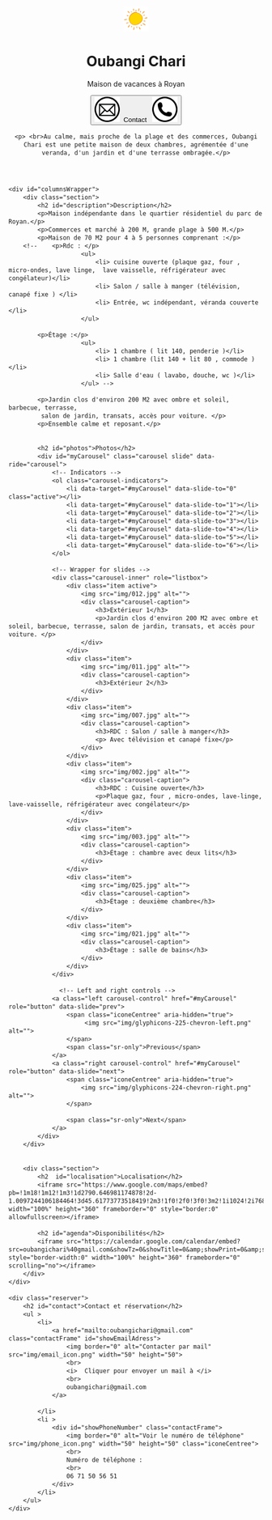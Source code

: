 <html>

<head>
	<meta http-equiv="content-type" content="text/html; charset=UTF-8">
	<title>Oubangi Chari - Royan</title>
	<meta charset="utf-8">
	<meta name="viewport" content="width=device-width, initial-scale=1">
	<meta name="author" content="Oubangichari">
	<meta name="description" content="Page de présentation d'Oubangichari, maison de vacances à Royan">
	<link rel="icon" href="img/sun.png">
	<meta name="keywords" content="Oubangichari, location, Royan">
	<link rel="stylesheet" href="css/bootstrap-3.3.7.min.css">
	<link rel="stylesheet" href="css/oubangichari.css">
	<script src="js/jquery-3.1.1.min.js"></script>
	<script src="js/bootstrap-3.3.7.min.js"></script>
</head>


<body>

<script type="text/javascript">
	$(document).ready(function(){
		$('#myCarousel').carousel({
		    interval: false
		}); 
	});
</script>


<header >
	<img class="center" src="img/accueil.jpg" alt="" style="width: 10%; height: 10%">
	<h1>Oubangi Chari</h1>
	<p>Maison de vacances à Royan</p>
	<a href="#contact"  >
		<button id="contactHome"> 
			<img border="0" alt="" src="img/email_icon.png" width="50" height="50">&nbsp; Contact &nbsp;
			<img border="0" alt="" src="img/phone_icon.png" width="50" height="50">
		</button>
	</a>

	<p> <br>Au calme, mais proche de la plage et des commerces, Oubangi Chari est une petite maison de deux chambres, agrémentée d'une veranda, d'un jardin et d'une terrasse ombragée.</p>
</header>


<div class="contenu">

	<div id="columnsWrapper">
		<div class="section">
			<h2 id="description">Description</h2>
			<p>Maison indépendante dans le quartier résidentiel du parc de Royan.</p>
			<p>Commerces et marché à 200 M, grande plage à 500 M.</p>
			<p>Maison de 70 M2 pour 4 à 5 personnes comprenant :</p>
		<!-- 	<p>Rdc : </p> 
						<ul> 
							<li> cuisine ouverte (plaque gaz, four , micro-ondes, lave linge,  lave vaisselle, réfrigérateur avec congélateur)</li> 
							<li> Salon / salle à manger (télévision, canapé fixe ) </li> 
							<li> Entrée, wc indépendant, véranda couverte </li> 
						</ul>   
			
			<p>Étage :</p>
						<ul> 
							<li> 1 chambre ( lit 140, penderie )</li> 
							<li> 1 chambre (lit 140 + lit 80 , commode )</li> 
							<li> Salle d'eau ( lavabo, douche, wc )</li> 
						</ul> -->
			
			<p>Jardin clos d'environ 200 M2 avec ombre et soleil, barbecue, terrasse,
			 salon de jardin, transats, accès pour voiture. </p>
			<p>Ensemble calme et reposant.</p>           

			      
			<h2 id="photos">Photos</h2>
			<div id="myCarousel" class="carousel slide" data-ride="carousel">
				<!-- Indicators -->
				<ol class="carousel-indicators">
					<li data-target="#myCarousel" data-slide-to="0" class="active"></li>
					<li data-target="#myCarousel" data-slide-to="1"></li>
					<li data-target="#myCarousel" data-slide-to="2"></li>
					<li data-target="#myCarousel" data-slide-to="3"></li>
					<li data-target="#myCarousel" data-slide-to="4"></li>
					<li data-target="#myCarousel" data-slide-to="5"></li>
					<li data-target="#myCarousel" data-slide-to="6"></li>					
				</ol>

			 	<!-- Wrapper for slides -->
			 	<div class="carousel-inner" role="listbox">
					<div class="item active">
						<img src="img/012.jpg" alt="">
						<div class="carousel-caption">
							<h3>Extérieur 1</h3>
							<p>Jardin clos d'environ 200 M2 avec ombre et soleil, barbecue, terrasse, salon de jardin, transats, et accès pour voiture. </p>
						</div>
					</div>
					<div class="item">
						<img src="img/011.jpg" alt="">
						<div class="carousel-caption">
							<h3>Extérieur 2</h3>
						</div>
					</div>
					<div class="item">
						<img src="img/007.jpg" alt="">
						<div class="carousel-caption">
							<h3>RDC : Salon / salle à manger</h3>
							<p> Avec télévision et canapé fixe</p>
						</div>
					</div>
					<div class="item">
						<img src="img/002.jpg" alt="">
						<div class="carousel-caption">
							<h3>RDC : Cuisine ouverte</h3>
							<p>Plaque gaz, four , micro-ondes, lave-linge, lave-vaisselle, réfrigérateur avec congélateur</p>
						</div>
					</div>
					<div class="item">
						<img src="img/003.jpg" alt="">
						<div class="carousel-caption">
							<h3>Étage : chambre avec deux lits</h3>
						</div>
					</div>
					<div class="item">
						<img src="img/025.jpg" alt="">
						<div class="carousel-caption">
							<h3>Étage : deuxième chambre</h3>
						</div>
					</div>
					<div class="item">
						<img src="img/021.jpg" alt="">
						<div class="carousel-caption">
							<h3>Étage : salle de bains</h3>
						</div>
					</div>
				</div>

				  <!-- Left and right controls -->
				<a class="left carousel-control" href="#myCarousel" role="button" data-slide="prev">
					<span class="iconeCentree" aria-hidden="true">
						 <img src="img/glyphicons-225-chevron-left.png" alt="">
					</span>
					<span class="sr-only">Previous</span>
				</a>
				<a class="right carousel-control" href="#myCarousel" role="button" data-slide="next">
					<span class="iconeCentree" aria-hidden="true">
						<img src="img/glyphicons-224-chevron-right.png" alt="">
					</span>

					<span class="sr-only">Next</span>
				</a>
			</div>
		</div>


		<div class="section">
			<h2  id="localisation">Localisation</h2>
			<iframe src="https://www.google.com/maps/embed?pb=!1m18!1m12!1m3!1d2790.646981174878!2d-1.0097244106184464!3d45.61773773518419!2m3!1f0!2f0!3f0!3m2!1i1024!2i768!4f13.1!3m3!1m2!1s0x48017673794cf55f%3A0x50df63eaef416d6b!2sAll%C3%A9e+des+Marronniers%2C+17200+Royan!5e0!3m2!1sfr!2sfr!4v1488452295728" width="100%" height="360" frameborder="0" style="border:0" allowfullscreen></iframe>

			<h2 id="agenda">Disponibilités</h2>
			<iframe src="https://calendar.google.com/calendar/embed?src=oubangichari%40gmail.com&showTz=0&showTitle=0&amp;showPrint=0&amp;showTabs=0&amp;showCalendars=0&amp;height=300&amp;wkst=7&amp;bgcolor=%23FFFFFF&amp;ctz=Europe%2FParis" style="border-width:0" width="100%" height="360" frameborder="0" scrolling="no"></iframe>
		</div>
	</div>

	<div class="reserver">
		<h2 id="contact">Contact et réservation</h2>
		<ul >
			<li>
				<a href="mailto:oubangichari@gmail.com" class="contactFrame" id="showEmailAdress"> 
					<img border="0" alt="Contacter par mail" src="img/email_icon.png" width="50" height="50">
					<br>
					<i>  Cliquer pour envoyer un mail à </i>
					<br>
					oubangichari@gmail.com
				</a>
				
			</li>
			<li >
				<div id="showPhoneNumber" class="contactFrame">
					<img border="0" alt="Voir le numéro de téléphone" src="img/phone_icon.png" width="50" height="50" class="iconeCentree">
					<br>
					Numéro de téléphone :
					<br>
					06 71 50 56 51
				</div>
			</li>
		</ul>
	</div>
</div>


</body>

</html>





